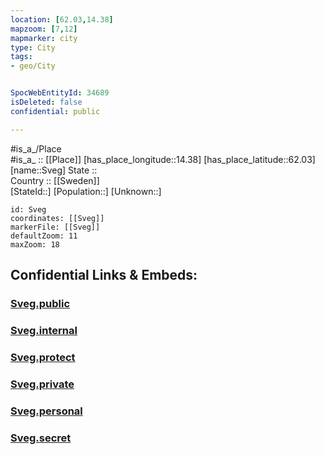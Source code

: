 ```yaml
---
location: [62.03,14.38] 
mapzoom: [7,12] 
mapmarker: city 
type: City
tags:
- geo/City


SpocWebEntityId: 34689
isDeleted: false
confidential: public

---
```

#is_a_/Place  
#is_a_ :: [[Place]] 
[has_place_longitude::14.38] 
[has_place_latitude::62.03] 
[name::Sveg] 
State ::  
Country :: [[Sweden]]  
[StateId::] 
[Population::] 
[Unknown::] 


```leaflet
id: Sveg
coordinates: [[Sveg]] 
markerFile: [[Sveg]] 
defaultZoom: 11 
maxZoom: 18
```


## Confidential Links & Embeds: 

### [Sveg.public](/_public/\Earth\Continent\Europe\Europe~North\Sweden\Provinces~Sweden\Jämtland\CitySveg.public.md) 

### [Sveg.internal](/_internal/\Earth\Continent\Europe\Europe~North\Sweden\Provinces~Sweden\Jämtland\CitySveg.internal.md) 

### [Sveg.protect](/_protect/\Earth\Continent\Europe\Europe~North\Sweden\Provinces~Sweden\Jämtland\CitySveg.protect.md) 

### [Sveg.private](/_private/\Earth\Continent\Europe\Europe~North\Sweden\Provinces~Sweden\Jämtland\CitySveg.private.md) 

### [Sveg.personal](/_personal/\Earth\Continent\Europe\Europe~North\Sweden\Provinces~Sweden\Jämtland\CitySveg.personal.md) 

### [Sveg.secret](/_secret/\Earth\Continent\Europe\Europe~North\Sweden\Provinces~Sweden\Jämtland\CitySveg.secret.md)

